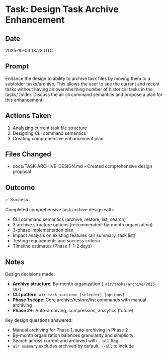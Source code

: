 # Task: Design Task Archive Enhancement

## Date
2025-10-03 13:23 UTC

## Prompt
Enhance the design to ability to archive task files by moving them to a subfolder tasks/archive. This allows the user to see the current and recent tasks without having an overwhelming number of historical tasks in the tasks/ folder. Discuss the air cli command semantics and propose a plan for this enhancement.

## Actions Taken
1. Analyzing current task file structure
2. Designing CLI command semantics
3. Creating comprehensive enhancement plan

## Files Changed
- docs/TASK-ARCHIVE-DESIGN.md - Created comprehensive design proposal

## Outcome
✅ Success

Completed comprehensive task archive design with:
- CLI command semantics (archive, restore, list, search)
- 3 archive structure options (recommended: by-month organization)
- 3-phase implementation plan
- Impact analysis on existing features (air summary, task list)
- Testing requirements and success criteria
- Timeline estimates (Phase 1: 1-2 days)

## Notes
Design decisions made:
- **Archive structure**: By-month organization (`.air/tasks/archive/2025-10/`)
- **CLI pattern**: `air task <action> [selector] [options]`
- **Phase 1 scope**: Core archive/restore/list commands with manual archiving
- **Phase 2+**: Auto-archiving, compression, analytics (future)

Key design questions answered:
- Manual archiving for Phase 1, auto-archiving in Phase 2
- By-month organization balances granularity and simplicity
- Search across current and archived with `--all` flag
- `air summary` excludes archived by default, `--all` to include
